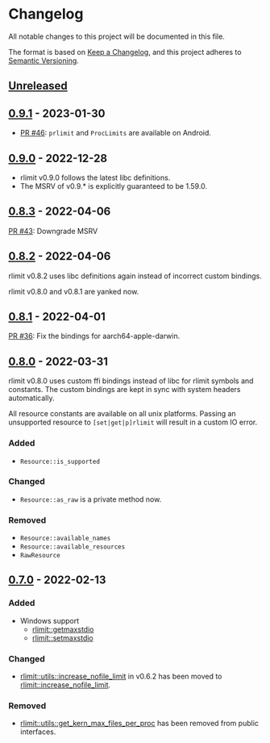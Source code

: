 # Changelog
All notable changes to this project will be documented in this file.

The format is based on [Keep a Changelog](https://keepachangelog.com/en/1.0.0/),
and this project adheres to [Semantic Versioning](https://semver.org/spec/v2.0.0.html).

## [Unreleased]

[Unreleased]: https://github.com/Nugine/rlimit/compare/v0.9.1...HEAD

## [0.9.1] - 2023-01-30

[0.9.1]: https://github.com/Nugine/rlimit/compare/v0.9.0...v0.9.1

+ [PR #46](https://github.com/Nugine/rlimit/pull/46): `prlimit` and `ProcLimits` are available on Android.

## [0.9.0] - 2022-12-28

[0.9.0]: https://github.com/Nugine/rlimit/compare/v0.8.3...v0.9.0

+ rlimit v0.9.0 follows the latest libc definitions.
+ The MSRV of v0.9.* is explicitly guaranteed to be 1.59.0.

## [0.8.3] - 2022-04-06

[0.8.3]: https://github.com/Nugine/rlimit/compare/v0.8.2...v0.8.3

[PR #43](https://github.com/Nugine/rlimit/pull/43): Downgrade MSRV

## [0.8.2] - 2022-04-06

[0.8.2]: https://github.com/Nugine/rlimit/compare/v0.8.1...v0.8.2

rlimit v0.8.2 uses libc definitions again instead of incorrect custom bindings.

rlimit v0.8.0 and v0.8.1 are yanked now.

## [0.8.1] - 2022-04-01

[0.8.1]: https://github.com/Nugine/rlimit/compare/v0.8.0...v0.8.1

[PR #36](https://github.com/Nugine/rlimit/pull/36): Fix the bindings for aarch64-apple-darwin.

## [0.8.0] - 2022-03-31

[0.8.0]: https://github.com/Nugine/rlimit/compare/v0.7.0...v0.8.0

rlimit v0.8.0 uses custom ffi bindings instead of libc for rlimit symbols and constants. The custom bindings are kept in sync with system headers automatically.

All resource constants are available on all unix platforms.
Passing an unsupported resource to `[set|get|p]rlimit` will result in a custom IO error.

### Added

+ `Resource::is_supported`

### Changed

+ `Resource::as_raw` is a private method now.

### Removed

+ `Resource::available_names`
+ `Resource::available_resources`
+ `RawResource`

## [0.7.0] - 2022-02-13

[0.7.0]: https://github.com/Nugine/rlimit/compare/v0.6.2...v0.7.0

### Added

+ Windows support
  + [rlimit::getmaxstdio](https://docs.rs/rlimit/0.7.0/rlimit/fn.getmaxstdio.html)
  + [rlimit::setmaxstdio](https://docs.rs/rlimit/0.7.0/rlimit/fn.stdmaxstdio.html)

### Changed

+ [rlimit::utils::increase_nofile_limit] in v0.6.2 has been moved to [rlimit::increase_nofile_limit].

[rlimit::utils::increase_nofile_limit]: https://docs.rs/rlimit/0.6.2/rlimit/utils/fn.increase_nofile_limit.html

[rlimit::increase_nofile_limit]: https://docs.rs/rlimit/0.7.0/rlimit/fn.increase_nofile_limit.html

### Removed

+ [rlimit::utils::get_kern_max_files_per_proc] has been removed from public interfaces.

[rlimit::utils::get_kern_max_files_per_proc]: https://docs.rs/rlimit/0.6.2/x86_64-apple-darwin/rlimit/utils/fn.get_kern_max_files_per_proc.html
